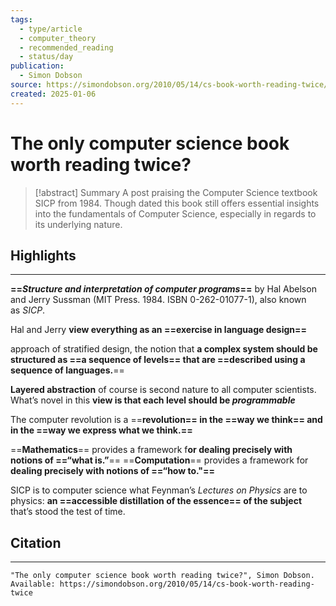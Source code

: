 ```yaml
---
tags:
  - type/article
  - computer_theory
  - recommended_reading
  - status/day
publication:
  - Simon Dobson
source: https://simondobson.org/2010/05/14/cs-book-worth-reading-twice/
created: 2025-01-06
---
```

# The only computer science book worth reading twice?

> [!abstract] Summary
> A post praising the Computer Science textbook SICP from 1984. Though dated this book still offers essential insights into the fundamentals of Computer Science, especially in regards to its underlying nature.
## Highlights
---
**==_Structure and interpretation of computer programs_==** by Hal Abelson and Jerry Sussman (MIT Press. 1984. ISBN 0-262-01077-1), also known as _SICP_.

Hal and Jerry **view everything as an ==exercise in language design==**

approach of stratified design, the notion that **a complex system should be structured as ==a sequence of levels== that are ==described using a sequence of languages.**==

**Layered abstraction** of course is second nature to all computer scientists. What’s novel in this **view is that each level should be _programmable_**

The computer revolution is a ==**revolution== in the ==way we think== and in the ==way we express what we think.==**

==**Mathematics**== provides a framework f**or dealing precisely with notions of ==“what is.”**== ==**Computation**== provides a framework for **dealing precisely with notions of ==“how to."==**

SICP is to computer science what Feynman’s _Lectures on Physics_ are to physics: **an ==accessible distillation of the essence== of the subject** that’s stood the test of time.
## Citation
---
```
"The only computer science book worth reading twice?", Simon Dobson.
Available: https://simondobson.org/2010/05/14/cs-book-worth-reading-twice
```
